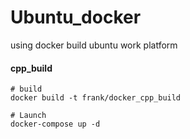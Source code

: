 # Ubuntu_docker
using docker build ubuntu work platform

#### cpp_build
```shell
# build
docker build -t frank/docker_cpp_build 

# Launch
docker-compose up -d
```